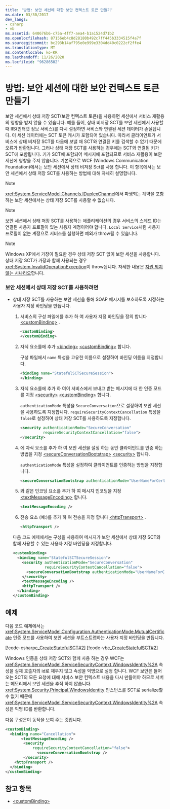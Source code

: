 ```yaml
---
title: '방법: 보안 세션에 대한 보안 컨텍스트 토큰 만들기'
ms.date: 03/30/2017
dev_langs:
- csharp
- vb
ms.assetid: 640676b6-c75a-4ff7-aea4-b1a1524d71b2
ms.openlocfilehash: 87156eb4c8d28180b492c7ff445b3334515f4a7f
ms.sourcegitcommit: bc293b14af795e0e999e3304dd40c0222cf2ffe4
ms.translationtype: MT
ms.contentlocale: ko-KR
ms.lasthandoff: 11/26/2020
ms.locfileid: "96286502"
---
```

# <a name="how-to-create-a-security-context-token-for-a-secure-session"></a>방법: 보안 세션에 대한 보안 컨텍스트 토큰 만들기

보안 세션에서 상태 저장 SCT(보안 컨텍스트 토큰)을 사용하면 세션에서 서비스 재활용의 영향을 받지 않을 수 있습니다. 예를 들어, 상태 비저장 SCT를 보안 세션에서 사용할 때 IIS(인터넷 정보 서비스)를 다시 설정하면 서비스와 연결된 세션 데이터가 손실됩니다. 이 세션 데이터에는 SCT 토큰 캐시가 포함되어 있습니다. 따라서 클라이언트가 서비스에 상태 비저장 SCT를 다음에 보낼 때 SCT와 연결된 키를 검색할 수 없기 때문에 오류가 반환됩니다. 그러나 상태 저장 SCT를 사용하는 경우에는 SCT와 연결된 키가 SCT에 포함됩니다. 키가 SCT에 포함되어 메시지에 포함되므로 서비스 재활용이 보안 세션에 영향을 주지 않습니다. 기본적으로 WCF (Windows Communication Foundation)에서는 보안 세션에서 상태 비저장 Sct를 사용 합니다. 이 항목에서는 보안 세션에서 상태 저장 SCT를 사용하는 방법에 대해 자세히 설명합니다.  
  
> [!NOTE]
> <xref:System.ServiceModel.Channels.IDuplexChannel>에서 파생되는 계약을 포함하는 보안 세션에서는 상태 저장 SCT를 사용할 수 없습니다.  
  
> [!NOTE]
> 보안 세션에서 상태 저장 SCT를 사용하는 애플리케이션의 경우 서비스의 스레드 ID는 연결된 사용자 프로필이 있는 사용자 계정이어야 합니다. `Local Service`처럼 사용자 프로필이 없는 계정으로 서비스를 실행하면 예외가 throw될 수 있습니다.  
  
> [!NOTE]
> Windows XP에서 가장이 필요한 경우 상태 저장 SCT 없이 보안 세션을 사용합니다. 상태 저장 SCT가 가장과 함께 사용되는 경우 <xref:System.InvalidOperationException>이 throw됩니다. 자세한 내용은 [지원 되지 않는 시나리오](unsupported-scenarios.md)합니다.  
  
### <a name="to-use-stateful-scts-in-a-secure-session"></a>보안 세션에서 상태 저장 SCT를 사용하려면  
  
- 상태 저장 SCT를 사용하는 보안 세션을 통해 SOAP 메시지를 보호하도록 지정하는 사용자 지정 바인딩을 만듭니다.  
  
    1. 서비스의 구성 파일에를 추가 하 여 사용자 지정 바인딩을 정의 합니다 [\<customBinding>](../../configure-apps/file-schema/wcf/custombinding.md) .  
  
        ```xml  
        <customBinding>  
        </customBinding>
        ```  
  
    2. 자식 요소를에 추가 [\<binding>](../../configure-apps/file-schema/wcf/bindings.md) [\<customBinding>](../../configure-apps/file-schema/wcf/custombinding.md) 합니다.  
  
         구성 파일에서 `name` 특성을 고유한 이름으로 설정하여 바인딩 이름을 지정합니다.  
  
        ```xml  
        <binding name="StatefulSCTSecureSession">  
        </binding>
        ```  
  
    3. 자식 요소를에 추가 하 여이 서비스에서 보내고 받는 메시지에 대 한 인증 모드를 지정 [\<security>](../../configure-apps/file-schema/wcf/security-of-custombinding.md) [\<customBinding>](../../configure-apps/file-schema/wcf/custombinding.md) 합니다.  
  
         `authenticationMode` 특성을 `SecureConversation`으로 설정하여 보안 세션을 사용하도록 지정합니다. `requireSecurityContextCancellation` 특성을 `false`로 설정하여 상태 저장 SCT를 사용하도록 지정합니다.  
  
        ```xml  
        <security authenticationMode="SecureConversation"  
                  requireSecurityContextCancellation="false">
        </security>
        ```  
  
    4. 에 자식 요소를 추가 하 여 보안 세션을 설정 하는 동안 클라이언트를 인증 하는 방법을 지정 [\<secureConversationBootstrap>](../../configure-apps/file-schema/wcf/secureconversationbootstrap.md) [\<security>](../../configure-apps/file-schema/wcf/security-of-custombinding.md) 합니다.  
  
         `authenticationMode` 특성을 설정하여 클라이언트를 인증하는 방법을 지정합니다.  
  
        ```xml  
        <secureConversationBootstrap authenticationMode="UserNameForCertificate" />  
        ```  
  
    5. 와 같은 인코딩 요소를 추가 하 여 메시지 인코딩을 지정 [\<textMessageEncoding>](../../configure-apps/file-schema/wcf/textmessageencoding.md) 합니다.  
  
        ```xml  
        <textMessageEncoding />  
        ```  
  
    6. 전송 요소 (예:)를 추가 하 여 전송을 지정 합니다 [\<httpTransport>](../../configure-apps/file-schema/wcf/httptransport.md) .  
  
        ```xml  
        <httpTransport />  
        ```  
  
     다음 코드 예제에서는 구성을 사용하여 메시지가 보안 세션에서 상태 저장 SCT와 함께 사용할 수 있는 사용자 지정 바인딩을 지정합니다.  
  
    ```xml  
    <customBinding>  
      <binding name="StatefulSCTSecureSession">  
        <security authenticationMode="SecureConversation"  
                  requireSecurityContextCancellation="false">  
          <secureConversationBootstrap authenticationMode="UserNameForCertificate" />  
        </security>  
        <textMessageEncoding />  
        <httpTransport />  
      </binding>  
    </customBinding>  
    ```  
  
## <a name="example"></a>예제  

 다음 코드 예제에서는 <xref:System.ServiceModel.Configuration.AuthenticationMode.MutualCertificate> 인증 모드를 사용하여 보안 세션을 부트스트랩하는 사용자 지정 바인딩을 만듭니다.  
  
 [!code-csharp[c_CreateStatefulSCT#2](../../../../samples/snippets/csharp/VS_Snippets_CFX/c_createstatefulsct/cs/secureservice.cs#2)]
 [!code-vb[c_CreateStatefulSCT#2](../../../../samples/snippets/visualbasic/VS_Snippets_CFX/c_createstatefulsct/vb/secureservice.vb#2)]  
  
 Windows 인증을 상태 저장 SCT와 함께 사용 하는 경우 WCF는 <xref:System.ServiceModel.ServiceSecurityContext.WindowsIdentity%2A> 속성을 실제 호출자의 id로 채우지 않고 속성을 익명으로 설정 합니다. WCF 보안은 들어오는 SCT의 모든 요청에 대해 서비스 보안 컨텍스트 내용을 다시 만들어야 하므로 서버는 메모리에서 보안 세션을 추적 하지 않습니다. <xref:System.Security.Principal.WindowsIdentity> 인스턴스를 SCT로 serialize할 수 없기 때문에 <xref:System.ServiceModel.ServiceSecurityContext.WindowsIdentity%2A> 속성은 익명 ID를 반환합니다.  
  
 다음 구성은이 동작을 보여 주는 것입니다.  
  
```xml  
<customBinding>  
  <binding name="Cancellation">  
       <textMessageEncoding />  
        <security
            requireSecurityContextCancellation="false">  
              <secureConversationBootstrap />  
        </security>  
    <httpTransport />  
  </binding>  
</customBinding>  
```  
  
## <a name="see-also"></a>참고 항목

- [\<customBinding>](../../configure-apps/file-schema/wcf/custombinding.md)
